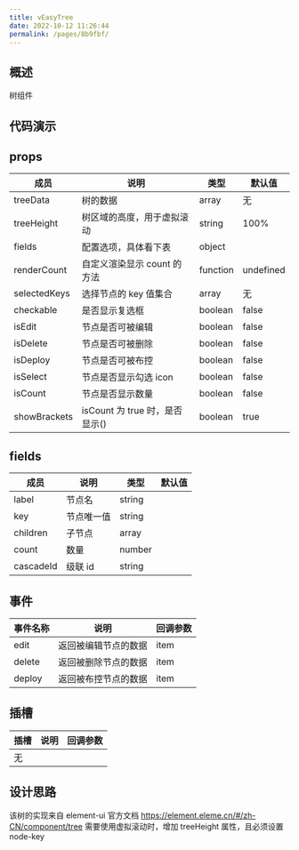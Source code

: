 ```yaml
---
title: vEasyTree
date: 2022-10-12 11:26:44
permalink: /pages/8b9fbf/
---
```


## 概述

树组件

## 代码演示

<VEasyTreeBasicDemo/>

## props

| 成员         | 说明                           | 类型     | 默认值    |
| ------------ | ------------------------------ | -------- | --------- |
| treeData     | 树的数据                       | array    | 无        |
| treeHeight   | 树区域的高度，用于虚拟滚动     | string   | 100%      |
| fields       | 配置选项，具体看下表           | object   |           |
| renderCount  | 自定义渲染显示 count 的方法    | function | undefined |
| selectedKeys | 选择节点的 key 值集合          | array    | 无        |
| checkable    | 是否显示复选框                 | boolean  | false     |
| isEdit       | 节点是否可被编辑               | boolean  | false     |
| isDelete     | 节点是否可被删除               | boolean  | false     |
| isDeploy     | 节点是否可被布控               | boolean  | false     |
| isSelect     | 节点是否显示勾选 icon          | boolean  | false     |
| isCount      | 节点是否显示数量               | boolean  | false     |
| showBrackets | isCount 为 true 时，是否显示() | boolean  | true      |

## fields

| 成员      | 说明       | 类型   | 默认值 |
| --------- | ---------- | ------ | ------ |
| label     | 节点名     | string |        |
| key       | 节点唯一值 | string |        |
| children  | 子节点     | array  |        |
| count     | 数量       | number |        |
| cascadeId | 级联 id    | string |        |

## 事件

| 事件名称 | 说明                 | 回调参数 |
| -------- | -------------------- | -------- |
| edit     | 返回被编辑节点的数据 | item     |
| delete   | 返回被删除节点的数据 | item     |
| deploy   | 返回被布控节点的数据 | item     |

## 插槽

| 插槽 | 说明 | 回调参数 |
| ---- | ---- | -------- |
| 无   |      |

## 设计思路

该树的实现来自 element-ui 官方文档 https://element.eleme.cn/#/zh-CN/component/tree
需要使用虚拟滚动时，增加 treeHeight 属性，且必须设置 node-key
